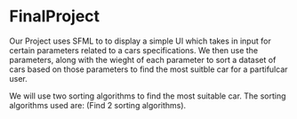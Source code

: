 # FinalProject
Our Project uses SFML to to display a simple UI which takes in input for certain parameters related to a cars specifications. 
We then use the parameters, along with the wieght of each parameter to sort a dataset of cars based on those 
parameters to find the most suitble car for a partifulcar user.

We will use two sorting algorithms to find the most suitable car.
The sorting algorithms used are: (Find 2 sorting algorithms).
